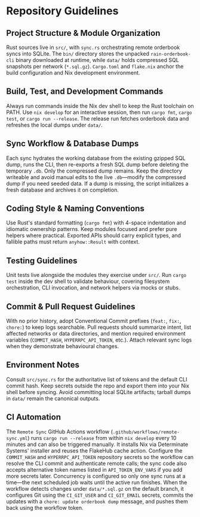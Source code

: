 # Repository Guidelines

## Project Structure & Module Organization
Rust sources live in `src/`, with `sync.rs` orchestrating remote orderbook syncs into SQLite. The `bin/` directory stores the unpacked `rain-orderbook-cli` binary downloaded at runtime, while `data/` holds compressed SQL snapshots per network (`*.sql.gz`). `Cargo.toml` and `flake.nix` anchor the build configuration and Nix development environment.

## Build, Test, and Development Commands
Always run commands inside the Nix dev shell to keep the Rust toolchain on PATH. Use `nix develop` for an interactive session, then run `cargo fmt`, `cargo test`, or `cargo run --release`. The release run fetches orderbook data and refreshes the local dumps under `data/`.

## Sync Workflow & Database Dumps
Each sync hydrates the working database from the existing gzipped SQL dump, runs the CLI, then re-exports a fresh SQL dump before deleting the temporary `.db`. Only the compressed dump remains. Keep the directory writeable and avoid manual edits to the live `.db`—modify the compressed dump if you need seeded data. If a dump is missing, the script initializes a fresh database and archives it on completion.

## Coding Style & Naming Conventions
Use Rust's standard formatting (`cargo fmt`) with 4-space indentation and idiomatic ownership patterns. Keep modules focused and prefer pure helpers where practical. Exported APIs should carry explicit types, and fallible paths must return `anyhow::Result` with context.

## Testing Guidelines
Unit tests live alongside the modules they exercise under `src/`. Run `cargo test` inside the dev shell to validate behaviour, covering filesystem orchestration, CLI invocation, and network helpers via mocks or stubs.

## Commit & Pull Request Guidelines
With no prior history, adopt Conventional Commit prefixes (`feat:`, `fix:`, `chore:`) to keep logs searchable. Pull requests should summarize intent, list affected networks or data directories, and mention required environment variables (`COMMIT_HASH`, `HYPERRPC_API_TOKEN`, etc.). Attach relevant sync logs when they demonstrate behavioural changes.

## Environment Notes
Consult `src/sync.rs` for the authoritative list of tokens and the default CLI commit hash. Keep secrets outside the repo and export them into your Nix shell before syncing. Avoid committing local SQLite artifacts; tarball dumps in `data/` remain the canonical outputs.

## CI Automation
The `Remote Sync` GitHub Actions workflow (`.github/workflows/remote-sync.yml`) runs `cargo run --release` from within `nix develop` every 10 minutes and can also be triggered manually. It installs Nix via Determinate Systems' installer and reuses the FlakeHub cache action. Configure the `COMMIT_HASH` and `HYPERRPC_API_TOKEN` repository secrets so the workflow can resolve the CLI commit and authenticate remote calls; the sync code also accepts alternative token names listed in `API_TOKEN_ENV_VARS` if you add more secrets later. Concurrency is configured so only one sync runs at a time—the next scheduled job waits until the active run finishes. When the workflow detects changes under `data/*.sql.gz` on the default branch, it configures Git using the `CI_GIT_USER` and `CI_GIT_EMAIL` secrets, commits the updates with a `chore: update orderbook dump` message, and pushes them back using the workflow token.

